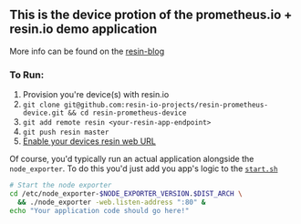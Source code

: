 ## This is the device protion of the prometheus.io + resin.io demo application

More info can be found on the [resin-blog](https://resin.io/blog/prometheusv2)

### To Run:

1. Provision you're device(s) with resin.io
2. ```git clone git@github.com:resin-io-projects/resin-prometheus-device.git && cd resin-prometheus-device```
3. ```git add remote resin <your-resin-app-endpoint>``` 
4. ```git push resin master```
5. [Enable your devices resin web URL](http://docs.resin.io/runtime/runtime/#device-urls)

Of course, you'd typically run an actual application alongside the `node_exporter`. To do this you'd just add you app's logic to the [`start.sh`](https://github.com/resin-io-projects/resin-prometheus-device/blob/master/start.sh)

``` bash
# Start the node exporter
cd /etc/node_exporter-$NODE_EXPORTER_VERSION.$DIST_ARCH \
  && ./node_exporter -web.listen-address ":80" &
echo "Your application code should go here!"
```
